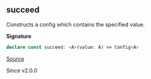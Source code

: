 ## succeed

Constructs a config which contains the specified value.

**Signature**

```ts
declare const succeed: <A>(value: A) => Config<A>
```

[Source](https://github.com/Effect-TS/effect/tree/main/packages/effect/src/Config.ts#L392)

Since v2.0.0